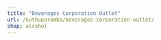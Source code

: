 ```yaml
---
title: "Beverages Corporation Outlet"
url: /kuthuparamba/beverages-corporation-outlet/
shop: alcohol
---
```

